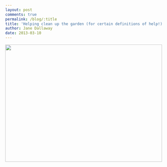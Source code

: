 ```yaml
---
layout: post
comments: true
permalink: /blog/:title
title: 'Helping clean up the garden (for certain definitions of help!)'
author: Jane Dallaway
date: 2013-03-10
---
```


<div><a href="http://static.skitters.dallaway.com/CVphoto.JPG"><img width="500" src="http://static.skitters.dallaway.com/CVphoto.JPG.500.JPG" height="375"></a></div>



 
    
